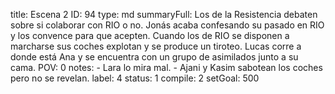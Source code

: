 title:          Escena 2
ID:             94
type:           md
summaryFull:    Los de la Resistencia debaten sobre si colaborar con RIO o no. Jonás acaba confesando su pasado en RIO y los convence para que acepten. Cuando los de RIO se disponen a marcharse sus coches explotan y se produce un tiroteo. Lucas corre a donde está Ana y se encuentra con un grupo de asimilados junto a su cama.
POV:            0
notes:          - Lara lo mira mal.
                - Ajani y Kasim sabotean los coches pero no se revelan.
label:          4
status:         1
compile:        2
setGoal:        500


